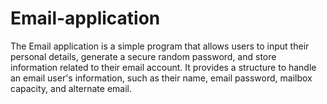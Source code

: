 # Email-application
The Email application is a simple program that allows users to input their personal details, generate a secure random password, and store information related to their email account. It provides a structure to handle an email user's information, such as their name, email password, mailbox capacity, and alternate email.
